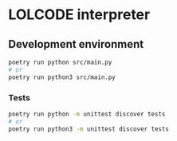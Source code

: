 # LOLCODE interpreter

## Development environment

```sh
poetry run python src/main.py
# or
poetry run python3 src/main.py
```

### Tests

```sh
poetry run python -m unittest discover tests
# or
poetry run python3 -m unittest discover tests
```
